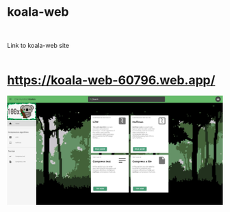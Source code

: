 # koala-web <br> <br>

Link to koala-web site <br> <br>

# https://koala-web-60796.web.app/

![alt text](https://raw.githubusercontent.com/MadKirbyLV/koala-web/master/koala-screenshot.JPG)
